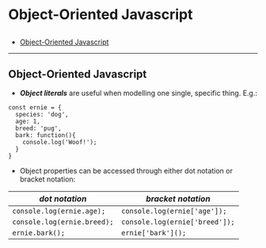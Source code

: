 # Object-Oriented Javascript
##
- [Object-Oriented Javascript](#object-oriented-javascript)

_______________

## Object-Oriented Javascript
- ***Object literals*** are useful when modelling one single, specific thing. E.g.:
```
const ernie = {
  species: 'dog',
  age: 1,
  breed: 'pug',
  bark: function(){
    console.log('Woof!');
  }
}
```

- Object properties can be accessed through either dot notation or bracket notation:

| ***dot notation***         | ***bracket notation***        |
| -------------------------- |-------------------------------|
| `console.log(ernie.age);`  | `console.log(ernie['age']);`  |
| `console.log(ernie.breed);`| `console.log(ernie['breed']);`|
| `ernie.bark();`            | `ernie['bark']();`            |


